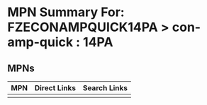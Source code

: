 



# MPN Summary For: FZECONAMPQUICK14PA > con-amp-quick : 14PA

## MPNs
  

|MPN|Direct Links|Search Links|
| :--- | :--- | :--- |
||||
